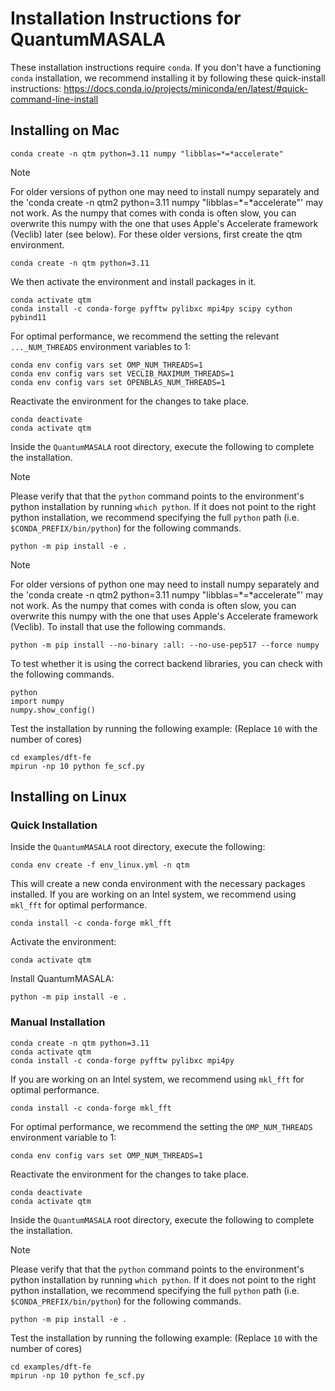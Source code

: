 # Installation Instructions for QuantumMASALA

These installation instructions require `conda`. If you don't have a functioning `conda` installation, we recommend installing it by following these quick-install instructions:
https://docs.conda.io/projects/miniconda/en/latest/#quick-command-line-install


## Installing on Mac

```
conda create -n qtm python=3.11 numpy "libblas=*=*accelerate"
```
> [!NOTE]
> For older versions of python one may need to install numpy separately and the 'conda create -n qtm2 python=3.11 numpy "libblas=*=*accelerate"' may not work. As the numpy that comes with conda is often slow, you can overwrite this numpy with the one that uses Apple's Accelerate framework (Veclib) later (see below). For these older versions, first create the qtm environment.
```
conda create -n qtm python=3.11
```
We then activate the environment and install packages in it.
```
conda activate qtm
conda install -c conda-forge pyfftw pylibxc mpi4py scipy cython pybind11
```
For optimal performance, we recommend the setting the relevant `..._NUM_THREADS` environment variables to 1:
```
conda env config vars set OMP_NUM_THREADS=1
conda env config vars set VECLIB_MAXIMUM_THREADS=1
conda env config vars set OPENBLAS_NUM_THREADS=1
```
Reactivate the environment for the changes to take place.
```
conda deactivate
conda activate qtm
```
Inside the `QuantumMASALA` root directory, execute the following to complete the installation. 
> [!NOTE]
> Please verify that that the `python` command points to the environment's python installation by running `which python`. If it does not point to the right python installation, we recommend specifying the full `python` path (i.e. `$CONDA_PREFIX/bin/python`) for the following commands.
```
python -m pip install -e .
```
> [!NOTE]
> For older versions of python one may need to install numpy separately and the 'conda create -n qtm2 python=3.11 numpy "libblas=*=*accelerate"' may not work. As the numpy that comes with conda is often slow, you can overwrite this numpy with the one that uses Apple's Accelerate framework (Veclib). To install that use the following commands.
```
python -m pip install --no-binary :all: --no-use-pep517 --force numpy
```
To test whether it is using the correct backend libraries, you can check with the following commands.
```
python
import numpy
numpy.show_config()
```

Test the installation by running the following example: (Replace `10` with the number of cores)
```
cd examples/dft-fe
mpirun -np 10 python fe_scf.py
```

## Installing on Linux

### Quick Installation

Inside the `QuantumMASALA` root directory, execute the following:
```
conda env create -f env_linux.yml -n qtm
```
This will create a new conda environment with the necessary packages installed.
If you are working on an Intel system, we recommend using `mkl_fft` for optimal performance.
```
conda install -c conda-forge mkl_fft
```

Activate the environment:
```
conda activate qtm
```

Install QuantumMASALA:
```
python -m pip install -e .
```


### Manual Installation

```
conda create -n qtm python=3.11
conda activate qtm
conda install -c conda-forge pyfftw pylibxc mpi4py
```
If you are working on an Intel system, we recommend using `mkl_fft` for optimal performance.
```
conda install -c conda-forge mkl_fft
```
For optimal performance, we recommend the setting the `OMP_NUM_THREADS` environment variable to 1:
```
conda env config vars set OMP_NUM_THREADS=1
```
Reactivate the environment for the changes to take place.
```
conda deactivate
conda activate qtm
```
Inside the `QuantumMASALA` root directory, execute the following to complete the installation. 
> [!NOTE]
> Please verify that that the `python` command points to the environment's python installation by running `which python`. If it does not point to the right python installation, we recommend specifying the full `python` path (i.e. `$CONDA_PREFIX/bin/python`) for the following commands.
```
python -m pip install -e .
```

Test the installation by running the following example: (Replace `10` with the number of cores)
```
cd examples/dft-fe
mpirun -np 10 python fe_scf.py
```
